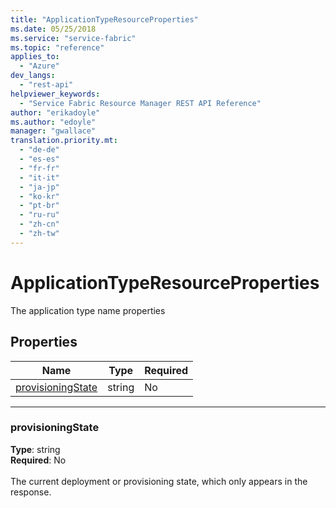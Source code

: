 ```yaml
---
title: "ApplicationTypeResourceProperties"
ms.date: 05/25/2018
ms.service: "service-fabric"
ms.topic: "reference"
applies_to: 
  - "Azure"
dev_langs: 
  - "rest-api"
helpviewer_keywords: 
  - "Service Fabric Resource Manager REST API Reference"
author: "erikadoyle"
ms.author: "edoyle"
manager: "gwallace"
translation.priority.mt: 
  - "de-de"
  - "es-es"
  - "fr-fr"
  - "it-it"
  - "ja-jp"
  - "ko-kr"
  - "pt-br"
  - "ru-ru"
  - "zh-cn"
  - "zh-tw"
---
```

# ApplicationTypeResourceProperties

The application type name properties

## Properties
| Name | Type | Required |
| --- | --- | --- |
| [provisioningState](#provisioningstate) | string | No |

____
### provisioningState
__Type__: string <br/>
__Required__: No<br/>
<br/>
The current deployment or provisioning state, which only appears in the response.
